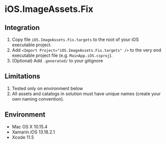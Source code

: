 # iOS.ImageAssets.Fix

## Integration

1. Copy file `iOS.ImageAssets.Fix.targets` to the root of your iOS executable project.
2. Add `<Import Project="iOS.ImageAssets.Fix.targets" />` to the very end executable project file (e.g. `MainApp.iOS.csproj`).
3. (Optional) Add `.generated/` to your gitignore

## Limitations
1. Tested only on environment below
2. All assets and catalogs in solution must have unique names (create your own naming convention).

## Environment
- Mac OS X 10.15.4
- Xamarin.iOS 13.18.2.1
- Xcode 11.5

